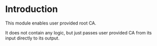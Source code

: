 # Introduction

This module enables user provided root CA.

It does not contain any logic, but just passes user provided CA from its input directly to its output.